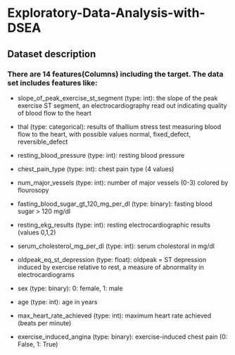 # Exploratory-Data-Analysis-with-DSEA

## Dataset description

### There are 14 features(Columns) including the target. The data set includes features like:

* slope_of_peak_exercise_st_segment (type: int): the slope of the peak exercise ST segment, an electrocardiography read out indicating quality of blood flow to the heart

* thal (type: categorical): results of thallium stress test measuring blood flow to the heart, with possible values normal, fixed_defect, reversible_defect

* resting_blood_pressure (type: int): resting blood pressure

* chest_pain_type (type: int): chest pain type (4 values)

* num_major_vessels (type: int): number of major vessels (0-3) colored by flourosopy

* fasting_blood_sugar_gt_120_mg_per_dl (type: binary): fasting blood sugar > 120 mg/dl

* resting_ekg_results (type: int): resting electrocardiographic results (values 0,1,2)

* serum_cholesterol_mg_per_dl (type: int): serum cholestoral in mg/dl

* oldpeak_eq_st_depression (type: float): oldpeak = ST depression induced by exercise relative to rest, a measure of abnormality in electrocardiograms

* sex (type: binary): 0: female, 1: male

* age (type: int): age in years

* max_heart_rate_achieved (type: int): maximum heart rate achieved (beats per minute)

* exercise_induced_angina (type: binary): exercise-induced chest pain (0: False, 1: True)


